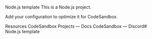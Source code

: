 Node.js template
This is a Node.js project.

Add your configuration to optimize it for CodeSandbox.

Resources
CodeSandbox Projects — Docs
CodeSandbox — Discord# Node.js template